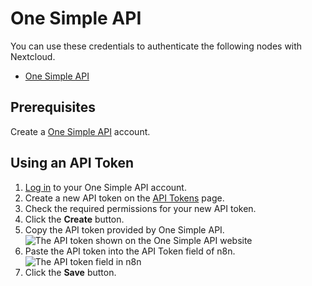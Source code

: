 # One Simple API

You can use these credentials to authenticate the following nodes with Nextcloud.
- [One Simple API](/workflow/integrations/nodes/n8n-nodes-base.oneSimpleApi/)

## Prerequisites

Create a [One Simple API](https://onesimpleapi.com/register) account.

## Using an API Token

1. [Log in](https://onesimpleapi.com/login) to your One Simple API account.
2. Create a new API token on the [API Tokens](https://onesimpleapi.com/user/api-tokens) page.
3. Check the required permissions for your new API token.
4. Click the **Create** button.
5. Copy the API token provided by One Simple API.
![The API token shown on the One Simple API website](/_images/integrations/credentials/onesimpleapi/one_simple_api_website.png)
6. Paste the API token into the API Token field of n8n.
![The API token field in n8n](/_images/integrations/credentials/onesimpleapi/one_simple_api_n8n_credentials.png)
7. Click the **Save** button.
